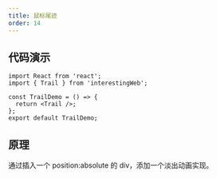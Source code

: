 ```yaml
---
title: 鼠标尾迹
order: 14
---
```


## 代码演示

```tsx
import React from 'react';
import { Trail } from 'interestingWeb';

const TrailDemo = () => {
  return <Trail />;
};
export default TrailDemo;
```

## 原理

通过插入一个 position:absolute 的 div，添加一个淡出动画实现。
